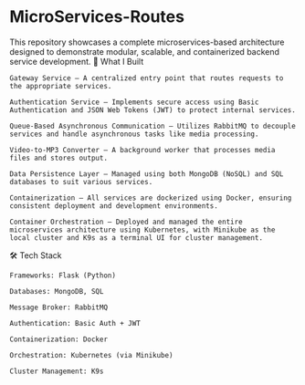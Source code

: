 # MicroServices-Routes

This repository showcases a complete microservices-based architecture designed to demonstrate modular, scalable, and containerized backend service development.
🔧 What I Built

    Gateway Service – A centralized entry point that routes requests to the appropriate services.

    Authentication Service – Implements secure access using Basic Authentication and JSON Web Tokens (JWT) to protect internal services.

    Queue-Based Asynchronous Communication – Utilizes RabbitMQ to decouple services and handle asynchronous tasks like media processing.

    Video-to-MP3 Converter – A background worker that processes media files and stores output.

    Data Persistence Layer – Managed using both MongoDB (NoSQL) and SQL databases to suit various services.

    Containerization – All services are dockerized using Docker, ensuring consistent deployment and development environments.

    Container Orchestration – Deployed and managed the entire microservices architecture using Kubernetes, with Minikube as the local cluster and K9s as a terminal UI for cluster management.

🛠️ Tech Stack

    Frameworks: Flask (Python)

    Databases: MongoDB, SQL

    Message Broker: RabbitMQ

    Authentication: Basic Auth + JWT

    Containerization: Docker

    Orchestration: Kubernetes (via Minikube)

    Cluster Management: K9s
